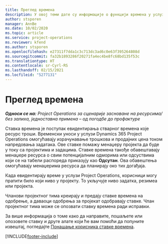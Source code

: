 ```yaml
---
title: Преглед времена
description: У овој теми дате су информације о функцији времена у услузи Dynamics 365 Project Operations.
author: stsporen
manager: AnnBe
ms.date: 10/02/2020
ms.topic: article
ms.service: project-operations
ms.reviewer: kfend
ms.author: stsporen
ms.openlocfilehash: e27311f7dda1c3c713dc3ad6c0e63f395264808d
ms.sourcegitcommit: fa32b1893286f20271fa4ec4be8fc68bd135f53c
ms.translationtype: HT
ms.contentlocale: sr-Cyrl-RS
ms.lasthandoff: 02/15/2021
ms.locfileid: "5277131"
---
```

# <a name="time-overview"></a>Преглед времена

_**Односи се на:** Project Operations за сценарије засноване на ресурсима/без залиха, једноставна примена – од погодбе до профактуре_

Ставка времена је поступак евидентирања стварног времена које ресурс троши. Временски уноси у услузи Dynamics 365 Project Operations омогућавају израчунавање трошкова и продајних цена током напредовања задатака. Ове ставке помажу менаџеру пројекта да буде у току са пројектима и задацима. Ставке времена такође обавештавају менаџере ресурса о свим потенцијалним одморима или одсуствима који се на табели распореда приказују као **Одсутан**. Ова обавештења омогућавају менаџерима ресурса да планирају око тих догађаја.

Када евидентирају време у услузи Project Operations, корисници могу пратити било који ниво у пројекту. То укључује ниво задатка, резимеа или пројекта.

Чланови пројектног тима креирају и предају ставке времена на одобрење, а даваоци одобрења за пројекат одобравају ставке. Члан пројектног тима може се опозвати ставку времена ради исправки.

За више информација о томе како да направите, пошаљете или опозовете ставку и друге алате који ће вам помоћи да попуните извештај, погледајте [Понашање корисника ставке времена](ui-behavior-time.md).



[!INCLUDE[footer-include](../includes/footer-banner.md)]
